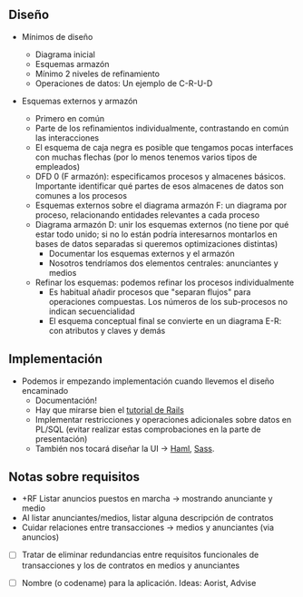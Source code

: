 
## Diseño

* Mínimos de diseño
    * Diagrama inicial
    * Esquemas armazón
    * Mínimo 2 niveles de refinamiento
    * Operaciones de datos: Un ejemplo de C-R-U-D

* Esquemas externos y armazón
    * Primero en común
    * Parte de los refinamientos individualmente, contrastando en común las interacciones
    * El esquema de caja negra es posible que tengamos pocas interfaces con muchas flechas (por lo menos tenemos varios tipos de empleados)
    * DFD 0 (F armazón): especificamos procesos y almacenes básicos. Importante identificar qué partes de esos almacenes de datos son comunes a los procesos
    * Esquemas externos sobre el diagrama armazón F: un diagrama por proceso, relacionando entidades relevantes a cada proceso
    * Diagrama armazón D: unir los esquemas externos (no tiene por qué estar todo unido; si no lo están podría interesarnos montarlos en bases de datos separadas si queremos optimizaciones distintas)
      * Documentar los esquemas externos y el armazón
      * Nosotros tendríamos dos elementos centrales: anunciantes y medios
    * Refinar los esquemas: podemos refinar los procesos individualmente
      * Es habitual añadir procesos que "separan flujos" para operaciones compuestas. Los números de los sub-procesos no indican secuencialidad
      * El esquema conceptual final se convierte en un diagrama E-R: con atributos y claves y demás

## Implementación

* Podemos ir empezando implementación cuando llevemos el diseño encaminado
    * Documentación!
    * Hay que mirarse bien el [tutorial de Rails](http://guides.rubyonrails.org/getting_started.html)
    * Implementar restricciones y operaciones adicionales sobre datos en PL/SQL (evitar realizar estas comprobaciones en la parte de presentación)
    * También nos tocará diseñar la UI &rarr; [Haml](http://haml.info), [Sass](http://sass-lang.com/).


## Notas sobre requisitos
* +RF Listar anuncios puestos en marcha -> mostrando anunciante y medio
* Al listar anunciantes/medios, listar alguna descripción de contratos
* Cuidar relaciones entre transacciones -> medios y anunciantes (via anuncios)
* [ ] Tratar de eliminar redundancias entre requisitos funcionales de transacciones y los de 
contratos en medios y anunciantes

* [ ] Nombre (o codename) para la aplicación. Ideas: Aorist, Advise
